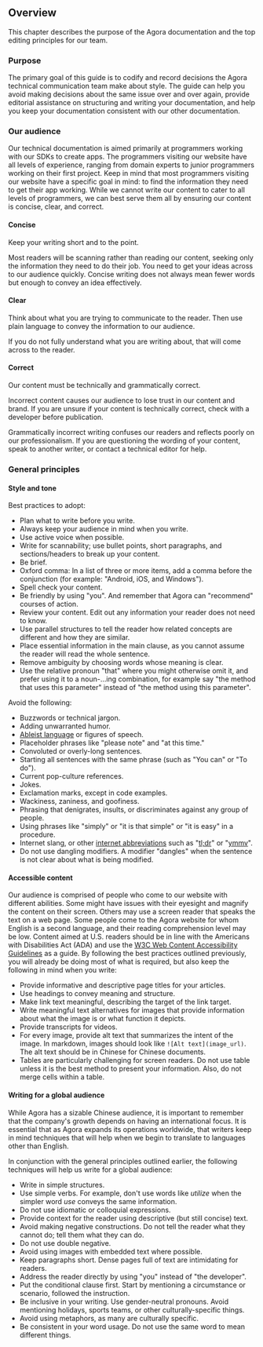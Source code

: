 ## Overview

This chapter describes the purpose of the Agora documentation and the top editing principles for our team.

### Purpose

The primary goal of this guide is to codify and record decisions the Agora technical communication team make about style. The guide can help you avoid making decisions about the same issue over and over again, provide editorial assistance on structuring and writing your documentation, and help you keep your documentation consistent with our other documentation.

### Our audience

Our technical documentation is aimed primarily at programmers working with our SDKs to create apps. The programmers visiting our website have all levels of experience, ranging from domain experts to junior programmers working on their first project. Keep in mind that most programmers visiting our website have a specific goal in mind: to find the information they need to get their app working. While we cannot write our content to cater to all levels of programmers, we can best serve them all by ensuring our content is concise, clear, and correct.

#### Concise

Keep your writing short and to the point.

Most readers will be scanning rather than reading our content, seeking only the information they need to do their job. You need to get your ideas across to our audience quickly. Concise writing does not always mean fewer words but enough to convey an idea effectively.

#### Clear

Think about what you are trying to communicate to the reader. Then use plain language to convey the information to our audience.

If you do not fully understand what you are writing about, that will come across to the reader. 

#### Correct

Our content must be technically and grammatically correct. 

Incorrect content causes our audience to lose trust in our content and brand. If you are unsure if your content is technically correct, check with a developer before publication. 

Grammatically incorrect writing confuses our readers and reflects poorly on our professionalism. If you are questioning the wording of your content, speak to another writer, or contact a technical editor for help.

### General principles

#### Style and tone

Best practices to adopt:

- Plan what to write before you write.
- Always keep your audience in mind when you write.
- Use active voice when possible.
- Write for scannability; use bullet points, short paragraphs, and sections/headers to break up your content.
- Be brief.
- Oxford comma: In a list of three or more items, add a comma before the conjunction (for example: "Android, iOS, and Windows").
- Spell check your content.
- Be friendly by using "you". And remember that Agora can "recommend" courses of action.
- Review your content. Edit out any information your reader does not need to know.
- Use parallel structures to tell the reader how related concepts are different and how they are similar.
- Place essential information in the main clause, as you cannot assume the reader will read the whole sentence.
- Remove ambiguity by choosing words whose meaning is clear.
- Use the relative pronoun "that" where you might otherwise omit it, and prefer using it to a noun-...ing combination, for example say "the method that uses this parameter" instead of "the method using this parameter".

Avoid the following:

- Buzzwords or technical jargon.
- Adding unwarranted humor.
- [Ableist language](https://developers.google.com/style/inclusive-documentation.html#ableist-language) or figures of speech.
- Placeholder phrases like "please note" and "at this time."
- Convoluted or overly-long sentences.
- Starting all sentences with the same phrase (such as "You can" or "To do").
- Current pop-culture references.
- Jokes.
- Exclamation marks, except in code examples. 
- Wackiness, zaniness, and goofiness.
- Phrasing that denigrates, insults, or discriminates against any group of people.
- Using phrases like "simply" or "it is that simple" or "it is easy" in a procedure.
- Internet slang, or other [internet abbreviations](https://developers.google.com/style/abbreviations#dont-use) such as "[tl;dr](https://developers.google.com/style/word-list#tldr)" or "[ymmv](https://developers.google.com/style/word-list#ymmv)".
- Do not use dangling modifiers. A modifier "dangles" when the sentence is not clear about what is being modified.

#### Accessible content

Our audience is comprised of people who come to our website with different abilities. Some might have issues with their eyesight and magnify the content on their screen. Others may use a screen reader that speaks the text on a web page. Some people come to the Agora website for whom English is a second language, and their reading comprehension level may be low. Content aimed at U.S. readers should be in line with the Americans with Disabilities Act (ADA) and use the [W3C Web Content Accessibility Guidelines](https://www.w3.org/WAI/standards-guidelines/wcag/) as a guide. By following the best practices outlined previously, you will already be doing most of what is required, but also keep the following in mind when you write:

- Provide informative and descriptive page titles for your articles.
- Use headings to convey meaning and structure.
- Make link text meaningful, describing the target of the link target.
- Write meaningful text alternatives for images that provide information about what the image is or what function it depicts.
- Provide transcripts for videos.
- For every image, provide alt text that summarizes the intent of the image. In markdown, images should look like `![Alt text](image_url)`. The alt text should be in Chinese for Chinese documents.
- Tables are particularly challenging for screen readers. Do not use table unless it is the best method to present your information. Also, do not merge cells within a table.

#### Writing for a global audience

While Agora has a sizable Chinese audience, it is important to remember that the company's growth depends on having an international focus. It is essential that as Agora expands its operations worldwide, that writers keep in mind techniques that will help when we begin to translate to languages other than English.

In conjunction with the general principles outlined earlier, the following techniques will help us write for a global audience:

- Write in simple structures.
- Use simple verbs. For example, don't use words like *utilize* when the simpler word *use* conveys the same information.
- Do not use idiomatic or colloquial expressions.
- Provide context for the reader using descriptive (but still concise) text.
- Avoid making negative constructions. Do not tell the reader what they cannot do; tell them what they can do.
- Do not use double negative.
- Avoid using images with embedded text where possible.
- Keep paragraphs short. Dense pages full of text are intimidating for readers.
- Address the reader directly by using "you" instead of "the developer".
- Put the conditional clause first. Start by mentioning a circumstance or scenario, followed the instruction.
- Be inclusive in your writing. Use gender-neutral pronouns. Avoid mentioning holidays, sports teams, or other culturally-specific things.
- Avoid using metaphors, as many are culturally specific.
- Be consistent in your word usage. Do not use the same word to mean different things.
